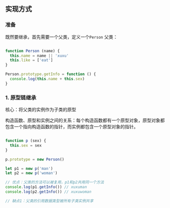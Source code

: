 
## 实现方式

### 准备

既然要继承，首先需要一个父类，定义一个`Person` 父类：

```js

function Person (name) {
  this.name = name || 'xuxu'
  this.like = ['eat']
}

Person.prototype.getInfo = function () {
  console.log(this.name + this.sex)
}

```

### 1. 原型链继承

核心：将父类的实例作为子类的原型

构造函数、原型和实例之间的关系：每个构造函数都有一个原型对象，原型对象都包含一个指向构造函数的指针，而实例都包含一个原型对象的指针。

```js

function p (sex) {
  this.sex = sex
}

p.prototype = new Person()

let p1 = new p('man')
let p2 = new p('woman')

// 优点：父类的方法可以被复用，p1和p2共用同一个方法
console.log(p1.getInfo()) // xuxuman
console.log(p2.getInfo()) // xuxuwoman

// 缺点1：父类的引用数据类型被所有子类实例共享

```